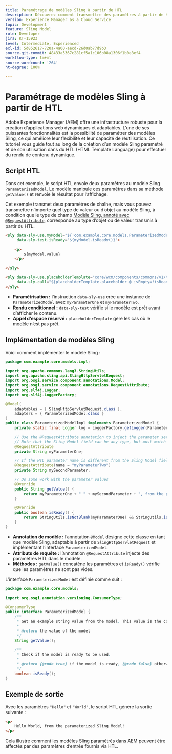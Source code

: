 ```yaml
---
title: Paramétrage de modèles Sling à partir de HTL
description: Découvrez comment transmettre des paramètres à partir de HTL vers un modèle Sling dans AEM.
version: Experience Manager as a Cloud Service
topic: Development
feature: Sling Model
role: Developer
jira: KT-15923
level: Intermediate, Experienced
exl-id: 5d852617-720a-4a00-aecd-26d0ab77d9b3
source-git-commit: 48433a5367c281cf5a1c106b08a1306f1b0e8ef4
workflow-type: tm+mt
source-wordcount: '264'
ht-degree: 100%

---
```


# Paramétrage de modèles Sling à partir de HTL

Adobe Experience Manager (AEM) offre une infrastructure robuste pour la création d’applications web dynamiques et adaptables. L’une de ses puissantes fonctionnalités est la possibilité de paramétrer des modèles Sling, ce qui améliore leur flexibilité et leur capacité de réutilisation. Ce tutoriel vous guide tout au long de la création d’un modèle Sling paramétré et de son utilisation dans du HTL (HTML Template Language) pour effectuer du rendu de contenu dynamique.

## Script HTL

Dans cet exemple, le script HTL envoie deux paramètres au modèle Sling `ParameterizedModel`. Le modèle manipule ces paramètres dans sa méthode `getValue()` et renvoie le résultat pour l’affichage.

Cet exemple transmet deux paramètres de chaîne, mais vous pouvez transmettre n’importe quel type de valeur ou d’objet au modèle Sling, à condition que le type de champ [Modèle Sling, annoté avec `@RequestAttribute`](#sling-model-implementation), corresponde au type d’objet ou de valeur transmis à partir du HTL.

```html
<sly data-sly-use.myModel="${'com.example.core.models.ParameterizedModel' @ myParameterOne='Hello', myParameterTwo='World'}"
     data-sly-test.isReady="${myModel.isReady()}">

    <p>
        ${myModel.value}
    </p>

</sly>

<sly data-sly-use.placeholderTemplate="core/wcm/components/commons/v1/templates.html"
     data-sly-call="${placeholderTemplate.placeholder @ isEmpty=!isReady}">
</sly>
```

- **Paramétrisation :** l’instruction `data-sly-use` crée une instance de `ParameterizedModel` avec `myParameterOne` et `myParameterTwo`.
- **Rendu conditionnel :** `data-sly-test` vérifie si le modèle est prêt avant d’afficher le contenu.
- **Appel d’espace réservé :** `placeholderTemplate` gère les cas où le modèle n’est pas prêt.

## Implémentation de modèles Sling

Voici comment implémenter le modèle Sling :

```java
package com.example.core.models.impl;

import org.apache.commons.lang3.StringUtils;
import org.apache.sling.api.SlingHttpServletRequest;
import org.osgi.service.component.annotations.Model;
import org.osgi.service.component.annotations.RequestAttribute;
import org.slf4j.Logger;
import org.slf4j.LoggerFactory;

@Model(
    adaptables = { SlingHttpServletRequest.class },
    adapters = { ParameterizedModel.class }
)
public class ParameterizedModelImpl implements ParameterizedModel {
    private static final Logger log = LoggerFactory.getLogger(ParameterizedModelImpl.class);

    // Use the @RequestAttribute annotation to inject the parameter set in the HTL.
    // Note that the Sling Model field can be any type, but must match the type of object or value passed from HTL.
    @RequestAttribute
    private String myParameterOne;

    // If the HTL parameter name is different from the Sling Model field name, use the name attribute to specify the HTL parameter name
    @RequestAttribute(name = "myParameterTwo")
    private String mySecondParameter;

    // Do some work with the parameter values
    @Override
    public String getValue() {
        return myParameterOne + " " + mySecondParameter + ", from the parameterized Sling Model!";
    }

    @Override
    public boolean isReady() {
        return StringUtils.isNotBlank(myParameterOne) && StringUtils.isNotBlank(mySecondParameter);
    }
}
```

- **Annotation de modèle :** l’annotation `@Model` désigne cette classe en tant que modèle Sling, adaptable à partir de `SlingHttpServletRequest` et implémentant l’interface `ParameterizedModel`.
- **Attributs de requête :** l’annotation `@RequestAttribute` injecte des paramètres HTL dans le modèle.
- **Méthodes :** `getValue()` concatène les paramètres et `isReady()` vérifie que les paramètres ne sont pas vides.

L’interface `ParameterizedModel` est définie comme suit :

```java
package com.example.core.models;

import org.osgi.annotation.versioning.ConsumerType;

@ConsumerType
public interface ParameterizedModel {
    /**
     * Get an example string value from the model. This value is the concatenation of the two parameters.
     * 
     * @return the value of the model
     */
    String getValue();

    /**
     * Check if the model is ready to be used.
     *
     * @return {@code true} if the model is ready, {@code false} otherwise
     */
    boolean isReady();
}
```

## Exemple de sortie

Avec les paramètres `"Hello"` et `"World"`, le script HTL génère la sortie suivante :

```html
<p>
    Hello World, from the parameterized Sling Model!
</p>
```

Cela illustre comment les modèles Sling paramétrés dans AEM peuvent être affectés par des paramètres d’entrée fournis via HTL.
